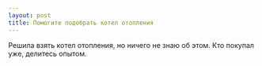 ```yaml
---
layout: post 
title: Помогите подобрать котел отопления 
--- 
```

Решила взять котел отопления, но ничего не знаю об этом. Кто покупал уже, делитесь опытом.
